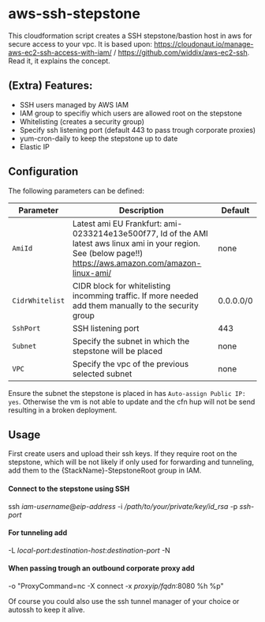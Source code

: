 # aws-ssh-stepstone

This cloudformation script creates a SSH stepstone/bastion host in aws for secure access to your vpc. It is based upon: <https://cloudonaut.io/manage-aws-ec2-ssh-access-with-iam/> / <https://github.com/widdix/aws-ec2-ssh>. Read it, it explains the concept.


## (Extra) Features:

- SSH users managed by AWS IAM
- IAM group to specifiy which users are allowed root on the stepstone 
- Whitelisting (creates a security group)
- Specify ssh listening port (default 443 to pass trough corporate proxies)
- yum-cron-daily to keep the stepstone up to date
- Elastic IP

## Configuration

The following parameters can be defined:

Parameter | Description | Default
--------- | ----------- | -------
`AmiId` | Latest ami EU Frankfurt: ami-0233214e13e500f77, Id of the AMI latest aws linux ami in your region. See (below page!!) https://aws.amazon.com/amazon-linux-ami/ | none
`CidrWhitelist` | CIDR block for whitelisting incomming traffic. If more needed add them manually to the security group | 0.0.0.0/0
`SshPort` | SSH listening port | 443
`Subnet` | Specify the subnet in which the stepstone will be placed | none
`VPC` | Specify the vpc of the previous selected subnet | none

Ensure the subnet the stepstone is placed in has `Auto-assign Public IP: yes`. Otherwise the vm is not able to update and the cfn hup will not be send resulting in a broken deployment.

## Usage

First create users and upload their ssh keys. If they require root on the stepstone, which will be not likely if only used for forwarding and tunneling, add them to the {StackName}-StepstoneRoot group in IAM.

#### Connect to the stepstone using SSH
ssh *iam-username*@*eip-address* -i  */path/to/your/private/key/id_rsa* -p *ssh-port* 

#### For tunneling add
-L *local-port*:*destination-host*:*destination-port* -N

#### When passing trough an outbound corporate proxy add
-o "ProxyCommand=nc -X connect -x *proxyip/fqdn*:8080 %h %p"


Of course you could also use the ssh tunnel manager of your choice or autossh to keep it alive.



